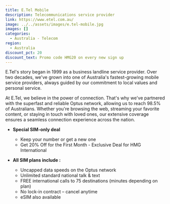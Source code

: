 ```yaml
---
title: E.Tel Mobile
description: Telecommunications service provider
link: https://www.etel.com.au/
image: ../../assets/images/e.tel-mobile.jpg
images: []
categories:
  - Australia - Telecom
region:
  - Australia
discount_pct: 20
discount_text: Promo code HMG20 on every new sign up
---
```

E.Tel's story began in 1999 as a business landline service provider. Over two decades, we've grown into one of Australia's fastest-growing mobile service providers, always guided by our commitment to local values and personal service.

At E.Tel, we believe in the power of connection. That's why we've partnered with the superfast and reliable Optus network, allowing us to reach 98.5% of Australians. Whether you're browsing the web, streaming your favorite content, or staying in touch with loved ones, our extensive coverage ensures a seamless connection experience across the nation.

* **Special SIM-only deal**

  * Keep your number or get a new one
  * Get 20% Off for the First Month - Exclusive Deal for HMG International
* **All SIM plans include :**

  * Uncapped data speeds on the Optus network
  * Unlimited standard national talk & text
  * FREE international calls to 75 destinations (minutes depending on plan)
  * No lock-in contract – cancel anytime
  * eSIM also available
